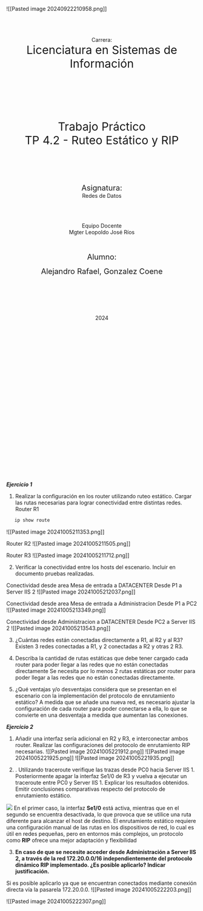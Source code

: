 ![[Pasted image 20240922210958.png]]<br><br><br><br>

<center>
Carrera:
</center>
<center>
<span style="font-size: 30px;">Licenciatura en Sistemas de Información</span>
</center>

<br><br><br><br><br><br>

<center><span style="font-size: 30px;">Trabajo Práctico</span></center>
<center><span style="font-size: 30px;">TP 4.2  - Ruteo Estático y RIP</span></center>


<br><br><br><br>
<center><span style="font-size: 20px;">Asignatura:</span></center>
<center>Redes de Datos</center>

<br><br>

<center>Equipo Docente</center>
<center>Mgter Leopoldo José Ríos</center>

<br><center><span style="font-size: 20px;">Alumno:</span></center>
<center><span style="font-size: 20px;">Alejandro Rafael, Gonzalez Coene
</span></center><br><br><br><br><br><br>
<center>2024</center>
<br><br><br><br><br><br><br><br><br><br><br><br><br><br><br><br><br><br><br><br><br><br><br><br>

_***Ejercicio 1***_
1. Realizar la configuración en los router utilizando ruteo estático. Cargar las rutas necesarias para lograr conectividad entre distintas redes.
   Router R1
```bash
   ip show route
   ```
   ![[Pasted image 20241005211353.png]]

 Router R2
 ![[Pasted image 20241005211505.png]]

Router R3
![[Pasted image 20241005211712.png]]

2. Verificar la conectividad entre los hosts del escenario. Incluir en documento pruebas realizadas.

Conectividad desde area Mesa de entrada a DATACENTER
Desde P1 a Server IIS 2
![[Pasted image 20241005212037.png]]

Conectividad desde area Mesa de entrada a Administracion
Desde P1 a PC2
![[Pasted image 20241005213349.png]]

Conectividad desde Administracion a DATACENTER
Desde PC2 a Server IIS 2
![[Pasted image 20241005213543.png]]

3. ¿Cuántas redes están conectadas directamente a R1, al R2 y al R3?
Existen 3 redes conectadas a R1, y 2 conectadas a R2 y otras 2 R3.

4. Describa la cantidad de rutas estáticas que debe tener cargado cada router para poder llegar a las redes que no están conectadas directamente
Se necesita por lo menos 2 rutas estáticas por router para poder llegar a las redes que no están conectadas directamente.

5. ¿Qué ventajas y/o desventajas considera que se presentan en el escenario con la implementación del protocolo de enrutamiento estático?
A medida que se añade una nueva red, es necesario ajustar la configuración de cada router para poder conectarse a ella, lo que se convierte en una desventaja a medida que aumentan las conexiones.

_**Ejercicio 2**_

1. Añadir una interfaz sería adicional en R2 y R3, e interconectar ambos router. Realizar las configuraciones del protocolo de enrutamiento RIP necesarias.
![[Pasted image 20241005221912.png]]
![[Pasted image 20241005221925.png]]
![[Pasted image 20241005221935.png]]

3. . Utilizando traceroute verifique las trazas desde PC0 hacia Server IIS 1. Posteriormente apagar la interfaz Se1/0 de R3 y vuelva a ejecutar un traceroute entre PC0 y Server IIS 1. Explicar los resultados obtenidos. Emitir conclusiones comparativas respecto del protocolo de enrutamiento estático.

**![](https://lh7-rt.googleusercontent.com/docsz/AD_4nXecuzcaGs1wTmwZYRToSY1qdKq01TeczSBMRlMCpBLgLDN__xlb4knZ4bokBnnDSLG3kGv-9jhBV-xgnPuavVG78JrlwI0dmhedpBDazbpaOo3ZVjVJehUebk4qvPdn1l2Wa17IVmeU-BDtR_VNSl9u4-dF5QCjJOGf_e3gFw?key=AqOTv36lCUOoX_kDn4m-GQ)**
En el primer caso, la interfaz **Se1/0** está activa, mientras que en el segundo se encuentra desactivada, lo que provoca que se utilice una ruta diferente para alcanzar el host de destino. El enrutamiento estático requiere una configuración manual de las rutas en los dispositivos de red, lo cual es útil en redes pequeñas, pero en entornos más complejos, un protocolo como **RIP** ofrece una mejor adaptación y flexibilidad

3. **En caso de que se necesite acceder desde Administración a Server IIS 2, a través de la red 172.20.0.0/16 independientemente del protocolo dinámico RIP implementado. ¿Es posible aplicarlo? Indicar justificación.**

Si es posible aplicarlo ya que se encuentran conectados mediante conexión directa vía la pasarela 172.20.0.0.
![[Pasted image 20241005222203.png]]

![[Pasted image 20241005222307.png]]